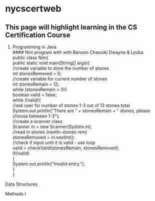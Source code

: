# nycscertweb
 ## This page will highlight learning in the CS Certification Course
 

 1.  Programming in Java <br/>
    #### Nim program with with Benson Chaouiki Dwayne & Lyuba  <br/>
                public class Nim{ <br/>
                  public static void main(String[] args){ <br/>
            //create variable to store the number of stones <br/>
            int stonesRemoved = 0; <br/>
            //create variable for current number of stones <br/>
            int stonesRemain = 12; <br/>
            while (stonesRemain > 0){ <br/>
              boolean valid = false; <br/>
              while (!valid){ <br/>
              //ask user for number of stones 1-3 out of 12 stones total <br/>
              System.out.println("There are " + stonesRemain + " stones, please choose between 1-3"); <br/>
              //create a scanner class <br/>
              Scanner in = new Scanner(System.in); <br/>
              //read in stones (nextIn-stones rem) <br/>
              stonesRemoved = in.nextInt(); <br/>
              //check if input until it is valid - use loop <br/>
              valid = checkValid(stonesRemain, stonesRemoved); <br/>
              if(!valid) <br/>
              { <br/>
                System.out.println("Invalid entry."); <br/>
              } <br/>
            } <br/>

 Data Structures <br/>
 
 
 Methods I <br/>
